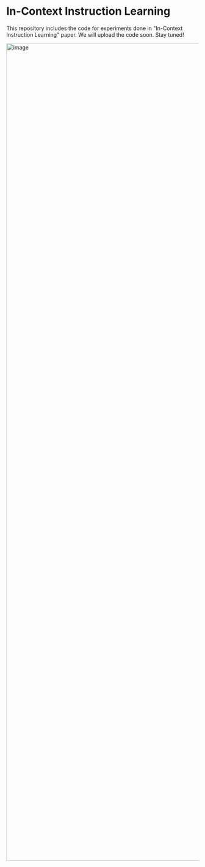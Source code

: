 # In-Context Instruction Learning

This repository includes the code for experiments done in "In-Context Instruction Learning" paper.
We will upload the code soon. Stay tuned!


<img width="2136" alt="image" src="https://user-images.githubusercontent.com/50025266/221876653-9af07426-0bba-45c1-ad49-0b18508f784a.png">
